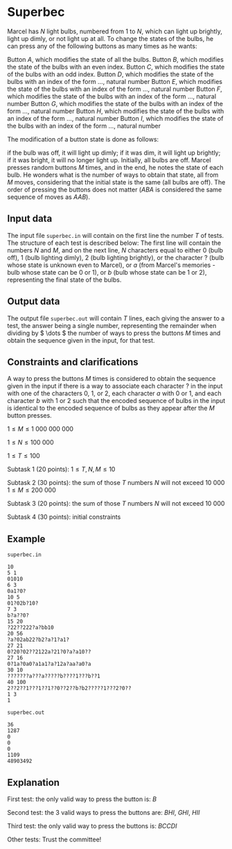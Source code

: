 # Superbec

Marcel has $N$ light bulbs, numbered from $1$ to $N$, which can light up brightly, light up dimly, or not light up at all. To change the states of the bulbs, he can press any of the following buttons as many times as he wants:

Button $A$, which modifies the state of all the bulbs. Button $B$, which modifies the state of the bulbs with an even index. Button $C$, which modifies the state of the bulbs with an odd index. Button $D$, which modifies the state of the bulbs with an index of the form $\dots$, natural number Button $E$, which modifies the state of the bulbs with an index of the form $\dots$, natural number Button $F$, which modifies the state of the bulbs with an index of the form $\dots$, natural number Button $G$, which modifies the state of the bulbs with an index of the form $\dots$, natural number Button $H$, which modifies the state of the bulbs with an index of the form $\dots$, natural number Button $I$, which modifies the state of the bulbs with an index of the form $\dots$, natural number 

The modification of a button state is done as follows:

if the bulb was off, it will light up dimly; if it was dim, it will light up brightly; if it was bright, it will no longer light up. Initially, all bulbs are off. Marcel presses random buttons $M$ times, and in the end, he notes the state of each bulb. He wonders what is the number of ways to obtain that state, all from $M$ moves, considering that the initial state is the same (all bulbs are off). The order of pressing the buttons does not matter ($ABA$ is considered the same sequence of moves as $AAB$).

## Input data

The input file `superbec.in` will contain on the first line the number $T$ of tests. The structure of each test is described below: The first line will contain the numbers $N$ and $M$, and on the next line, $N$ characters equal to either $0$ (bulb off), $1$ (bulb lighting dimly), $2$ (bulb lighting brightly), or the character $?$ (bulb whose state is unknown even to Marcel), or $a$ (from Marcel's memories - bulb whose state can be $0$ or $1$), or $b$ (bulb whose state can be $1$ or $2$), representing the final state of the bulbs.

## Output data

The output file `superbec.out` will contain $T$ lines, each giving the answer to a test, the answer being a single number, representing the remainder when dividing by $ \dots $ the number of ways to press the buttons $M$ times and obtain the sequence given in the input, for that test.

## Constraints and clarifications

A way to press the buttons $M$ times is considered to obtain the sequence given in the input if there is a way to associate each character $?$ in the input with one of the characters $0$, $1$, or $2$, each character $a$ with $0$ or $1$, and each character $b$ with $1$ or $2$ such that the encoded sequence of bulbs in the input is identical to the encoded sequence of bulbs as they appear after the $M$ button presses.

$1 \leq M \leq 1\ 000\ 000\ 000$

$1 \leq N \leq 100\ 000$

$1 \leq T \leq 100$

Subtask 1 (20 points):
$1 \leq T, N, M \leq 10$

Subtask 2 (30 points):
the sum of those $T$ numbers $N$ will not exceed $10\ 000$
$1 \leq M \leq 200\ 000$

Subtask 3 (20 points):
the sum of those $T$ numbers $N$ will not exceed $10\ 000$

Subtask 4 (30 points):
initial constraints

## Example

`superbec.in`
```
10
5 1
01010
6 3
0a1?0?
10 5
01?02b?10?
7 3
b?a??0?
15 20
?22??222?a?bb10
20 56
?a?02ab22?b2?a?1?a1?
27 21
0?20?02??2122a?21?0?a?a10??
27 16
0?1a?0a0?a1a1?a?12a?aa?a0?a
30 10
???????a???a?????b????1???b??1
40 100
2??2??1???1??1??0??2??b?b2?????1???2?0??
1 3
1
```

`superbec.out`
```
36
1287
0
0
0
1109
48903492
```

## Explanation

First test: the only valid way to press the button is: $B$

Second test: the 3 valid ways to press the buttons are: $BHI$, $GHI$, $HII$

Third test: the only valid way to press the buttons is: $BCCDI$

Other tests: Trust the committee!